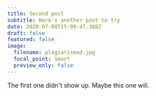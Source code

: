 ```yaml
---
title: Second post
subtitle: Here's another post to try
date: 2020-07-08T15:09:47.388Z
draft: false
featured: false
image:
  filename: plagiarismad.jpg
  focal_point: Smart
  preview_only: false
---
```

The first one didn't show up. Maybe this one will.